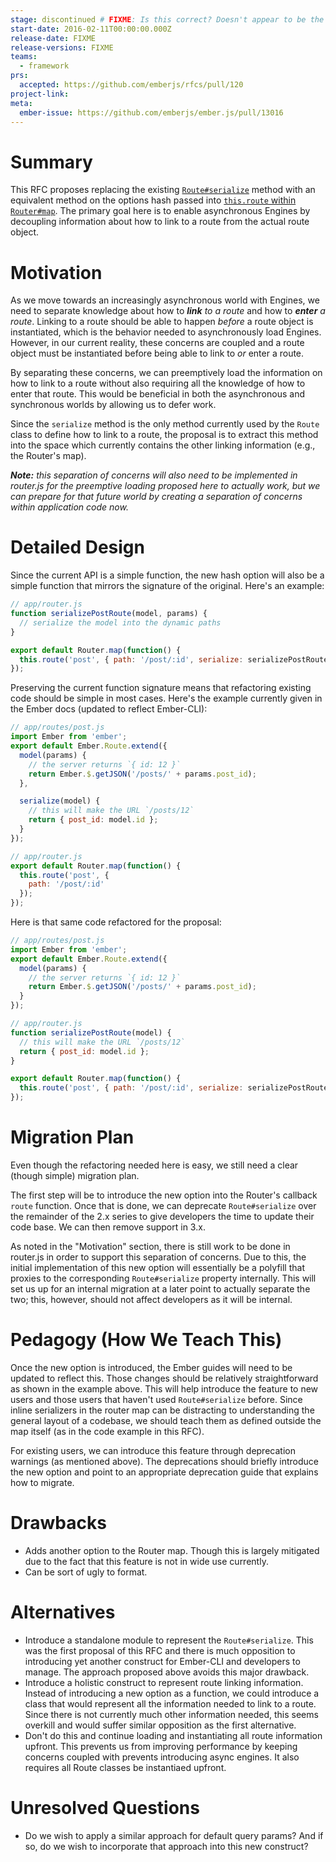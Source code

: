 ```yaml
---
stage: discontinued # FIXME: Is this correct? Doesn't appear to be the recommended way of doing it.
start-date: 2016-02-11T00:00:00.000Z
release-date: FIXME
release-versions: FIXME
teams:
  - framework
prs:
  accepted: https://github.com/emberjs/rfcs/pull/120
project-link:
meta:
  ember-issue: https://github.com/emberjs/ember.js/pull/13016
---
```


# Summary

This RFC proposes replacing the existing [`Route#serialize`](http://emberjs.com/api/classes/Ember.Route.html#method_serialize) method with an equivalent method on the options hash passed into [`this.route` within `Router#map`](http://emberjs.com/api/classes/Ember.Router.html#method_map). The primary goal here is to enable asynchronous Engines by decoupling information about how to link to a route from the actual route object.

# Motivation

As we move towards an increasingly asynchronous world with Engines, we need to separate knowledge about how to _**link** to a route_ and how to _**enter** a route_. Linking to a route should be able to happen _before_ a route object is instantiated, which is the behavior needed to asynchronously load Engines. However, in our current reality, these concerns are coupled and a route object must be instantiated before being able to link to _or_ enter a route.

By separating these concerns, we can preemptively load the information on how to link to a route without also requiring all the knowledge of how to enter that route. This would be beneficial in both the asynchronous and synchronous worlds by allowing us to defer work.

Since the `serialize` method is the only method currently used by the `Route` class to define how to link to a route, the proposal is to extract this method into the space which currently contains the other linking information (e.g., the Router's map).

_**Note:** this separation of concerns will also need to be implemented in router.js for the preemptive loading proposed here to actually work, but we can prepare for that future world by creating a separation of concerns within application code now._

# Detailed Design

Since the current API is a simple function, the new hash option will also be a simple function that mirrors the signature of the original. Here's an example:

```js
// app/router.js
function serializePostRoute(model, params) {
  // serialize the model into the dynamic paths
}

export default Router.map(function() {
  this.route('post', { path: '/post/:id', serialize: serializePostRoute });
});
```

Preserving the current function signature means that refactoring existing code should be simple in most cases. Here's the example currently given in the Ember docs (updated to reflect Ember-CLI):

```js
// app/routes/post.js
import Ember from 'ember';
export default Ember.Route.extend({
  model(params) {
    // the server returns `{ id: 12 }`
    return Ember.$.getJSON('/posts/' + params.post_id);
  },

  serialize(model) {
    // this will make the URL `/posts/12`
    return { post_id: model.id };
  }
});

// app/router.js
export default Router.map(function() {
  this.route('post', {
    path: '/post/:id'
  });
});
```

Here is that same code refactored for the proposal:

```js
// app/routes/post.js
import Ember from 'ember';
export default Ember.Route.extend({
  model(params) {
    // the server returns `{ id: 12 }`
    return Ember.$.getJSON('/posts/' + params.post_id);
  }
});

// app/router.js
function serializePostRoute(model) {
  // this will make the URL `/posts/12`
  return { post_id: model.id };
}

export default Router.map(function() {
  this.route('post', { path: '/post/:id', serialize: serializePostRoute });
});
```

# Migration Plan

Even though the refactoring needed here is easy, we still need a clear (though simple) migration plan.

The first step will be to introduce the new option into the Router's callback `route` function. Once that is done, we can deprecate `Route#serialize` over the remainder of the 2.x series to give developers the time to update their code base. We can then remove support in 3.x.

As noted in the "Motivation" section, there is still work to be done in router.js in order to support this separation of concerns. Due to this, the initial implementation of this new option will essentially be a polyfill that proxies to the corresponding `Route#serialize` property internally. This will set us up for an internal migration at a later point to actually separate the two; this, however, should not affect developers as it will be internal.

# Pedagogy (How We Teach This)

Once the new option is introduced, the Ember guides will need to be updated to reflect this. Those changes should be relatively straightforward as shown in the example above. This will help introduce the feature to new users and those users that haven't used `Route#serialize` before. Since inline serializers in the router map can be distracting to understanding the general layout of a codebase, we should teach them as defined outside the map itself (as in the code example in this RFC).

For existing users, we can introduce this feature through deprecation warnings (as mentioned above). The deprecations should briefly introduce the new option and point to an appropriate deprecation guide that explains how to migrate.

# Drawbacks

- Adds another option to the Router map. Though this is largely mitigated due to the fact that this feature is not in wide use currently.
- Can be sort of ugly to format.

# Alternatives

- Introduce a standalone module to represent the `Route#serialize`. This was the first proposal of this RFC and there is much opposition to introducing yet another construct for Ember-CLI and developers to manage. The approach proposed above avoids this major drawback.
- Introduce a holistic construct to represent route linking information. Instead of introducing a new option as a function, we could introduce a class that would represent all the information needed to link to a route. Since there is not currently much other information needed, this seems overkill and would suffer similar opposition as the first alternative.
- Don't do this and continue loading and instantiating all route information upfront. This prevents us from improving performance by keeping concerns coupled with prevents introducing async engines. It also requires all Route classes be instantiaed upfront.

# Unresolved Questions

- Do we wish to apply a similar approach for default query params? And if so, do we wish to incorporate that approach into this new construct?
